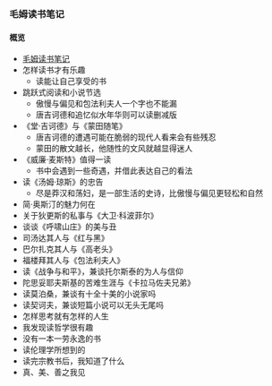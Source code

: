### 毛姆读书笔记

#### 概览
* [毛姆读书笔记](https://book.douban.com/subject/27024398/)
* 怎样读书才有乐趣
  * 读能让自己享受的书
* 跳跃式阅读和小说节选
  * 傲慢与偏见和包法利夫人一个字也不能漏
  * 唐吉诃德和追忆似水年华则可以读删减版
* 《堂·吉诃德》与《蒙田随笔》
  * 唐吉诃德的遭遇可能在脆弱的现代人看来会有些残忍
  * 蒙田的散文越长，他随性的文风就越显得迷人
* 《威廉·麦斯特》值得一读
  * 书中会遇到一些奇遇，并借此表达自己的看法
* 读《汤姆·琼斯》的忠告
  * 尽是莽汉和荡妇，是一部生活的史诗，比傲慢与偏见更轻松和自然
* 简·奥斯汀的魅力何在
* 关于狄更斯的私事与《大卫·科波菲尔》
* 谈谈《呼啸山庄》的美与丑
* 司汤达其人与《红与黑》
* 巴尔扎克其人与《高老头》
* 福楼拜其人与《包法利夫人》
* 读《战争与和平》，兼谈托尔斯泰的为人与信仰
* 陀思妥耶夫斯基的苦难生涯与《卡拉马佐夫兄弟》
* 读莫泊桑，兼谈有十全十美的小说家吗
* 读契诃夫，兼谈短篇小说可以无头无尾吗
* 怎样思考就有怎样的人生
* 我发现读哲学很有趣
* 没有一本一劳永逸的书
* 读伦理学所想到的
* 读完宗教书后，我知道了什么
* 真、美、善之我见